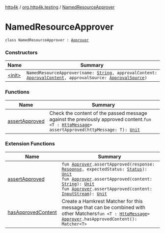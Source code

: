 [http4k](../../index.md) / [org.http4k.testing](../index.md) / [NamedResourceApprover](./index.md)

# NamedResourceApprover

`class NamedResourceApprover : `[`Approver`](../-approver/index.md)

### Constructors

| Name | Summary |
|---|---|
| [&lt;init&gt;](-init-.md) | `NamedResourceApprover(name: `[`String`](https://kotlinlang.org/api/latest/jvm/stdlib/kotlin/-string/index.html)`, approvalContent: `[`ApprovalContent`](../-approval-content/index.md)`, approvalSource: `[`ApprovalSource`](../-approval-source/index.md)`)` |

### Functions

| Name | Summary |
|---|---|
| [assertApproved](assert-approved.md) | Check the content of the passed message against the previously approved content.`fun <T : `[`HttpMessage`](../../org.http4k.core/-http-message/index.md)`> assertApproved(httpMessage: T): `[`Unit`](https://kotlinlang.org/api/latest/jvm/stdlib/kotlin/-unit/index.html) |

### Extension Functions

| Name | Summary |
|---|---|
| [assertApproved](../assert-approved.md) | `fun `[`Approver`](../-approver/index.md)`.assertApproved(response: `[`Response`](../../org.http4k.core/-response/index.md)`, expectedStatus: `[`Status`](../../org.http4k.core/-status/index.md)`): `[`Unit`](https://kotlinlang.org/api/latest/jvm/stdlib/kotlin/-unit/index.html)<br>`fun `[`Approver`](../-approver/index.md)`.assertApproved(content: `[`String`](https://kotlinlang.org/api/latest/jvm/stdlib/kotlin/-string/index.html)`): `[`Unit`](https://kotlinlang.org/api/latest/jvm/stdlib/kotlin/-unit/index.html)<br>`fun `[`Approver`](../-approver/index.md)`.assertApproved(content: `[`InputStream`](https://docs.oracle.com/javase/9/docs/api/java/io/InputStream.html)`): `[`Unit`](https://kotlinlang.org/api/latest/jvm/stdlib/kotlin/-unit/index.html) |
| [hasApprovedContent](../has-approved-content.md) | Create a Hamkrest Matcher for this message that can be combined with other Matchers`fun <T : `[`HttpMessage`](../../org.http4k.core/-http-message/index.md)`> `[`Approver`](../-approver/index.md)`.hasApprovedContent(): Matcher<T>` |
